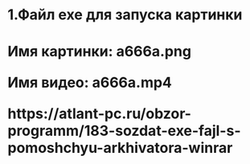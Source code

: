 <h1>1.Файл exe для запуска картинки<h1>
  <p>Имя картинки: a666a.png<p>
  <p>Имя видео: a666a.mp4<p>
<P>https://atlant-pc.ru/obzor-programm/183-sozdat-exe-fajl-s-pomoshchyu-arkhivatora-winrar<p>
